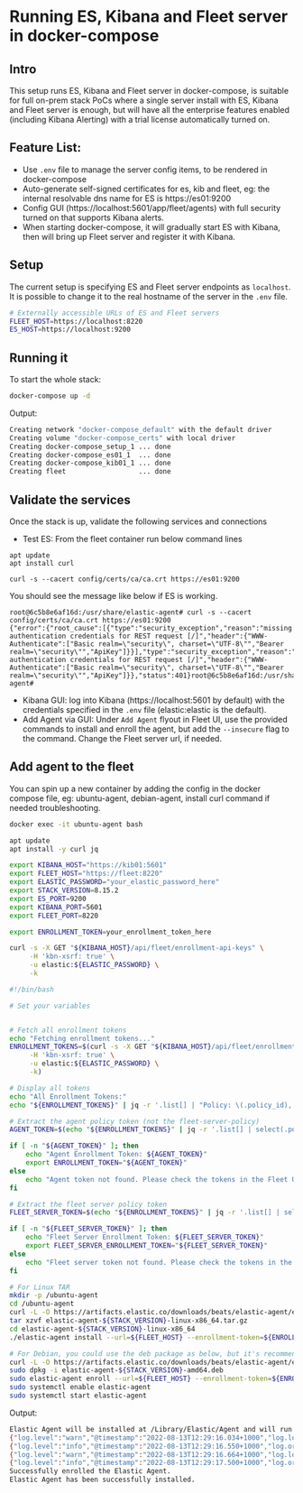 # Running ES, Kibana and Fleet server in docker-compose

## Intro
This setup runs ES, Kibana and Fleet server in docker-compose, is suitable for full on-prem stack PoCs where a single server install with ES, Kibana and Fleet server is enough, but will have all the enterprise features enabled (including Kibana Alerting) with a trial license automatically turned on.

## Feature List:
* Use `.env` file to manage the server config items, to be rendered in docker-compose
* Auto-generate self-signed certificates for es, kib and fleet, eg: the internal resolvable dns name for ES is https://es01:9200
* Config GUI (https://localhost:5601/app/fleet/agents) with full security turned on that supports Kibana alerts. 
* When starting docker-compose, it will gradually start ES with Kibana, then will bring up Fleet server and register it with Kibana. 



## Setup
The current setup is specifying ES and Fleet server endpoints as `localhost`. It is possible to change it to the real hostname of the server in the `.env` file.

```bash
# Externally accessible URLs of ES and Fleet servers
FLEET_HOST=https://localhost:8220
ES_HOST=https://localhost:9200
```

## Running it
To start the whole stack:
```bash
docker-compose up -d
```
Output:
```bash
Creating network "docker-compose_default" with the default driver
Creating volume "docker-compose_certs" with local driver
Creating docker-compose_setup_1 ... done
Creating docker-compose_es01_1  ... done
Creating docker-compose_kib01_1 ... done
Creating fleet                  ... done
```
## Validate the services
Once the stack is up, validate the following services and connections
* Test ES: From the fleet container run below command lines
```
apt update
apt install curl

curl -s --cacert config/certs/ca/ca.crt https://es01:9200
```
You should see the message like below if ES is working.
```
root@6c5b8e6af16d:/usr/share/elastic-agent# curl -s --cacert config/certs/ca/ca.crt https://es01:9200
{"error":{"root_cause":[{"type":"security_exception","reason":"missing authentication credentials for REST request [/]","header":{"WWW-Authenticate":["Basic realm=\"security\", charset=\"UTF-8\"","Bearer realm=\"security\"","ApiKey"]}}],"type":"security_exception","reason":"missing authentication credentials for REST request [/]","header":{"WWW-Authenticate":["Basic realm=\"security\", charset=\"UTF-8\"","Bearer realm=\"security\"","ApiKey"]}},"status":401}root@6c5b8e6af16d:/usr/share/elastic-agent#

```
* Kibana GUI: log into Kibana (https://localhost:5601 by default) with the credentials specified in the `.env` file (elastic:elastic is the default). 
* Add Agent via GUI: Under `Add Agent` flyout in Fleet UI, use the provided commands to install and enroll the agent, but add the `--insecure` flag to the command. Change the Fleet server url, if needed.


## Add agent to the fleet

You can spin up a new container by adding the config in the docker compose file, eg: ubuntu-agent, debian-agent, install curl command if needed troubleshooting.
```bash
docker exec -it ubuntu-agent bash

apt update
apt install -y curl jq

export KIBANA_HOST="https://kib01:5601"
export FLEET_HOST="https://fleet:8220"
export ELASTIC_PASSWORD="your_elastic_password_here"
export STACK_VERSION=8.15.2
export ES_PORT=9200
export KIBANA_PORT=5601
export FLEET_PORT=8220

export ENROLLMENT_TOKEN=your_enrollment_token_here

curl -s -X GET "${KIBANA_HOST}/api/fleet/enrollment-api-keys" \
     -H 'kbn-xsrf: true' \
     -u elastic:${ELASTIC_PASSWORD} \
     -k

#!/bin/bash

# Set your variables


# Fetch all enrollment tokens
echo "Fetching enrollment tokens..."
ENROLLMENT_TOKENS=$(curl -s -X GET "${KIBANA_HOST}/api/fleet/enrollment-api-keys" \
     -H 'kbn-xsrf: true' \
     -u elastic:${ELASTIC_PASSWORD} \
     -k)

# Display all tokens
echo "All Enrollment Tokens:"
echo "${ENROLLMENT_TOKENS}" | jq -r '.list[] | "Policy: \(.policy_id), Name: \(.name), Token: \(.api_key)"'

# Extract the agent policy token (not the fleet-server-policy)
AGENT_TOKEN=$(echo "${ENROLLMENT_TOKENS}" | jq -r '.list[] | select(.policy_id != "fleet-server-policy") | .api_key')

if [ -n "${AGENT_TOKEN}" ]; then
    echo "Agent Enrollment Token: ${AGENT_TOKEN}"
    export ENROLLMENT_TOKEN="${AGENT_TOKEN}"
else
    echo "Agent token not found. Please check the tokens in the Fleet UI."
fi

# Extract the fleet server policy token
FLEET_SERVER_TOKEN=$(echo "${ENROLLMENT_TOKENS}" | jq -r '.list[] | select(.policy_id == "fleet-server-policy") | .api_key')

if [ -n "${FLEET_SERVER_TOKEN}" ]; then
    echo "Fleet Server Enrollment Token: ${FLEET_SERVER_TOKEN}"
    export FLEET_SERVER_ENROLLMENT_TOKEN="${FLEET_SERVER_TOKEN}"
else
    echo "Fleet server token not found. Please check the tokens in the Fleet UI."
fi     

# For Linux TAR
mkdir -p /ubuntu-agent
cd /ubuntu-agent
curl -L -O https://artifacts.elastic.co/downloads/beats/elastic-agent/elastic-agent-${STACK_VERSION}-linux-x86_64.tar.gz
tar xzvf elastic-agent-${STACK_VERSION}-linux-x86_64.tar.gz
cd elastic-agent-${STACK_VERSION}-linux-x86_64
./elastic-agent install --url=${FLEET_HOST} --enrollment-token=${ENROLLMENT_TOKEN}

# For Debian, you could use the deb package as below, but it's recommended using the above TAR format which supports upgrade via the console.
curl -L -O https://artifacts.elastic.co/downloads/beats/elastic-agent/elastic-agent-${STACK_VERSION}-amd64.deb
sudo dpkg -i elastic-agent-${STACK_VERSION}-amd64.deb
sudo elastic-agent enroll --url=${FLEET_HOST} --enrollment-token=${ENROLLMENT_TOKEN}
sudo systemctl enable elastic-agent 
sudo systemctl start elastic-agent
```
Output:
```bash
Elastic Agent will be installed at /Library/Elastic/Agent and will run as a service. Do you want to continue? [Y/n]:
{"log.level":"warn","@timestamp":"2022-08-13T12:29:16.034+1000","log.logger":"tls","log.origin":{"file.name":"tlscommon/tls_config.go","file.line":104},"message":"SSL/TLS verifications disabled.","ecs.version":"1.6.0"}
{"log.level":"info","@timestamp":"2022-08-13T12:29:16.550+1000","log.origin":{"file.name":"cmd/enroll_cmd.go","file.line":471},"message":"Starting enrollment to URL: https://localhost:8220/","ecs.version":"1.6.0"}
{"log.level":"warn","@timestamp":"2022-08-13T12:29:16.664+1000","log.logger":"tls","log.origin":{"file.name":"tlscommon/tls_config.go","file.line":104},"message":"SSL/TLS verifications disabled.","ecs.version":"1.6.0"}
{"log.level":"info","@timestamp":"2022-08-13T12:29:17.500+1000","log.origin":{"file.name":"cmd/enroll_cmd.go","file.line":273},"message":"Successfully triggered restart on running Elastic Agent.","ecs.version":"1.6.0"}
Successfully enrolled the Elastic Agent.
Elastic Agent has been successfully installed.
```